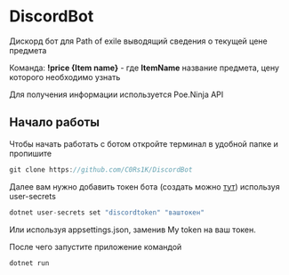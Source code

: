 # DiscordBot
Дискорд бот для Path of exile выводящий сведения о текущей цене предмета

Команда:
<b>!price {Item name}</b> - где <b>ItemName</b> название предмета, цену которого необходимо узнать


Для получения информации используется Poe.Ninja API


## Начало работы
Чтобы начать работать с ботом откройте терминал в удобной папке и пропишите
```c#
git clone https://github.com/C0Rs1K/DiscordBot
```
Далее вам нужно добавить токен бота (создать можно [тут](https://discord.com/developers/applications))
используя user-secrets
```c#
dotnet user-secrets set "discordtoken" "ваштокен"
```
Или используя appsettings.json, заменив My token на ваш токен.

После чего запустите приложение командой 
```c#
dotnet run
```
